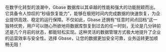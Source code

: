 在数字化转型的浪潮中，Gbase 数据库以其卓越的性能和强大的功能脱颖而出。它具备令人惊叹的“秒级恢复能力”，能够在极短时间内完成数据的快速恢复，为企业提供高效、稳定的运行保障。不仅如此，Gbase 还拥有“任意时间点回档”这一独特优势，用户可以随心所欲地将数据库恢复到过去的任一时刻，无论是几分钟前还是几个月前的状态，都能轻松实现。这种灵活的数据管理方式极大地提升了企业的运营效率与安全性。选择 Gbase，让您的数据更加安全可靠，业务运转更加顺畅无阻！